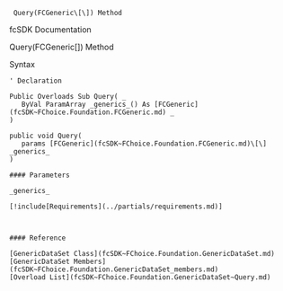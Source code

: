 ﻿     Query(FCGeneric\[\]) Method                                                   

fcSDK Documentation

Query(FCGeneric\[\]) Method

Syntax

```vbnet
' Declaration

Public Overloads Sub Query( _
   ByVal ParamArray _generics_() As [FCGeneric](fcSDK~FChoice.Foundation.FCGeneric.md) _
) 

public void Query( 
   params [FCGeneric](fcSDK~FChoice.Foundation.FCGeneric.md)\[\] _generics_
)

#### Parameters

_generics_

[!include[Requirements](../partials/requirements.md)]



#### Reference

[GenericDataSet Class](fcSDK~FChoice.Foundation.GenericDataSet.md)  
[GenericDataSet Members](fcSDK~FChoice.Foundation.GenericDataSet_members.md)  
[Overload List](fcSDK~FChoice.Foundation.GenericDataSet~Query.md)